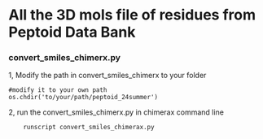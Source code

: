 # All the 3D mols file of residues from Peptoid Data Bank


### convert_smiles_chimerx.py 
1, Modify the path in convert_smiles_chimerx to your folder 
```
#modify it to your own path
os.chdir('to/your/path/peptoid_24summer')

```
2, run the convert_smiles_chimerx.py in chimerax command line 

```
    runscript convert_smiles_chimerax.py
```

